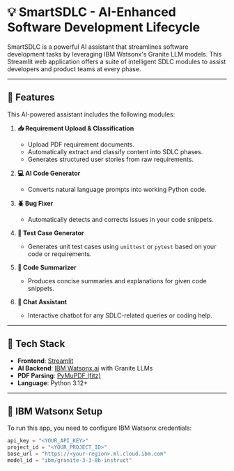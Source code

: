 # 💡 SmartSDLC - AI-Enhanced Software Development Lifecycle

SmartSDLC is a powerful AI assistant that streamlines software development tasks by leveraging IBM Watsonx's Granite LLM models. This Streamlit web application offers a suite of intelligent SDLC modules to assist developers and product teams at every phase.

---

## 🚀 Features

This AI-powered assistant includes the following modules:

1. **📥 Requirement Upload & Classification**
   - Upload PDF requirement documents.
   - Automatically extract and classify content into SDLC phases.
   - Generates structured user stories from raw requirements.

2. **💻 AI Code Generator**
   - Converts natural language prompts into working Python code.

3. **🪲 Bug Fixer**
   - Automatically detects and corrects issues in your code snippets.

4. **🧪 Test Case Generator**
   - Generates unit test cases using `unittest` or `pytest` based on your code or requirements.

5. **📄 Code Summarizer**
   - Produces concise summaries and explanations for given code snippets.

6. **💬 Chat Assistant**
   - Interactive chatbot for any SDLC-related queries or coding help.

---

## 🧰 Tech Stack

- **Frontend**: [Streamlit](https://streamlit.io/)
- **AI Backend**: [IBM Watsonx.ai](https://www.ibm.com/products/watsonx-ai) with Granite LLMs
- **PDF Parsing**: [PyMuPDF (fitz)](https://pymupdf.readthedocs.io/)
- **Language**: Python 3.12+

---

## 🔐 IBM Watsonx Setup

To run this app, you need to configure IBM Watsonx credentials:

```python
api_key = "<YOUR_API_KEY>"
project_id = "<YOUR_PROJECT_ID>"
base_url = "https://<your-region>.ml.cloud.ibm.com"
model_id = "ibm/granite-3-3-8b-instruct"
